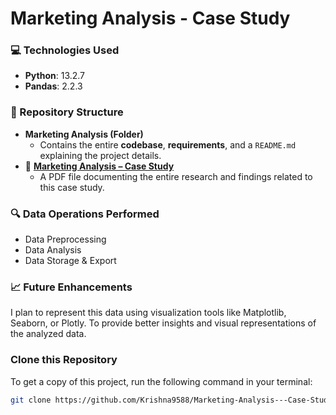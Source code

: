 # Marketing Analysis - Case Study  

### 💻 Technologies Used  
- **Python**: 13.2.7  
- **Pandas**: 2.2.3  


### 📂 Repository Structure  
- **Marketing Analysis (Folder)**  
  - Contains the entire **codebase**, **requirements**, and a `README.md` explaining the project details.  
- 📄 **[Marketing Analysis – Case Study](https://github.com/Krishna9588/Marketing-Analysis---Case-Study/blob/main/Marketing%20Analysis%20--Case%20Study.pdf)**  
  - A PDF file documenting the entire research and findings related to this case study.  

### 🔍 Data Operations Performed
- Data Preprocessing
- Data Analysis
- Data Storage & Export

### 📈 Future Enhancements
I plan to represent this data using visualization tools like Matplotlib, Seaborn, or Plotly.
To provide better insights and visual representations of the analyzed data. 

### Clone this Repository  
To get a copy of this project, run the following command in your terminal:  

```sh
git clone https://github.com/Krishna9588/Marketing-Analysis---Case-Study-.git
```
